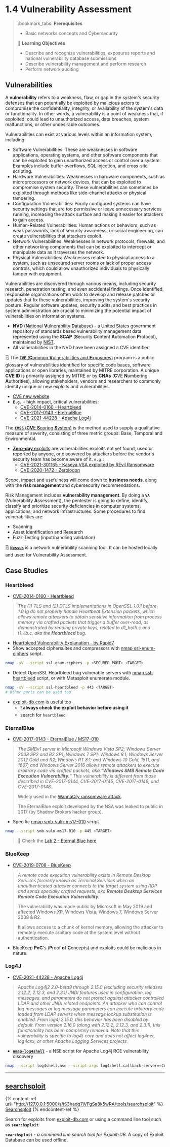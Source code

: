 # 1.4 Vulnerability Assessment

> :bookmark\_tabs: **Prerequisites**
>
> * Basic networks concepts and Cybersecurity
>
> **📕 Learning Objectives**
>
> * Describe and recognize vulnerabilities, exposures reports and national vulnerability database submissions
> * Describe vulnerability management and perform research
> * Perform network auditing

## Vulnerabilities

A **vulnerability** refers to a weakness, flaw, or gap in the system's security defenses that can potentially be exploited by malicious actors to compromise the confidentiality, integrity, or availability of the system's data or functionality. In other words, a vulnerability is a point of weakness that, if exploited, could lead to unauthorized access, data breaches, system malfunctions, or other undesirable outcomes.

Vulnerabilities can exist at various levels within an information system, including:

* Software Vulnerabilities: These are weaknesses in software applications, operating systems, and other software components that can be exploited to gain unauthorized access or control over a system. Examples include buffer overflows, SQL injection, and cross-site scripting.
* Hardware Vulnerabilities: Weaknesses in hardware components, such as microprocessors or network devices, that can be exploited to compromise system security. These vulnerabilities can sometimes be exploited through methods like side-channel attacks or physical tampering.
* Configuration Vulnerabilities: Poorly configured systems can have security settings that are too permissive or leave unnecessary services running, increasing the attack surface and making it easier for attackers to gain access.
* Human-Related Vulnerabilities: Human actions or behaviors, such as weak passwords, lack of security awareness, or social engineering, can create vulnerabilities that attackers exploit.
* Network Vulnerabilities: Weaknesses in network protocols, firewalls, and other networking components that can be exploited to intercept or manipulate data as it traverses the network.
* Physical Vulnerabilities: Weaknesses related to physical access to a system, such as unsecured server rooms or lack of proper access controls, which could allow unauthorized individuals to physically tamper with equipment.

Vulnerabilities are discovered through various means, including security research, penetration testing, and even accidental findings. Once identified, responsible organizations often work to develop and release patches or updates that fix these vulnerabilities, improving the system's security posture. Regular software updates, security audits, and best practices in system administration are crucial to minimizing the potential impact of vulnerabilities on information systems.

* [**NVD** (**N**ational **V**ulnerability **D**atabase)](https://nvd.nist.gov/general) - a United States government repository of standards based vulnerability management data represented using the **SCAP** (**S**ecurity **C**ontent **A**utomation **P**rotocol), maintained by [NIST](https://www.nist.gov/).
* All vulnerabilities in the NVD have been assigned a CVE identifier.

🗒️ The [**`CVE`** (**C**ommon **V**ulnerabilities and **E**xposures)](https://nvd.nist.gov/general/cve-process) program is a public glossary of vulnerabilities identified for specific code bases, software applications or open libraries, maintained by MITRE corporation. A unique **CVE ID** is primarily assigned by MITRE or by **CNAs** (**C**VE **N**umbering **A**uthorities), allowing stakeholders, vendors and researchers to commonly identify unique or new exploits and vulnerabilities.

* [CVE new website](https://www.cve.org/)
* **`E.g.`** - high impact, critical vulnerabilities:
  * [CVE-2014-0160 - Heartbleed](https://nvd.nist.gov/vuln/detail/CVE-2014-0160)
  * [CVE-2017-0143 - EternalBlue](https://nvd.nist.gov/vuln/detail/CVE-2017-0143)
  * [CVE-2021-44228 - Apache Log4j](https://nvd.nist.gov/vuln/detail/CVE-2021-44228)

The [**`CVSS`** (**CV**E **S**coring **S**ystem)](https://nvd.nist.gov/vuln-metrics/cvss) is the method used to supply a qualitative measure of severity, consisting of three metric groups: Base, Temporal and Environmental.

* [**Zero-day** exploits](https://www.crowdstrike.com/cybersecurity-101/zero-day-exploit/) are vulnerabilities exploits not yet found, used or reported by anyone, or discovered by attackers before the vendor's security team has become aware of it. `e.g.`:
  * [CVE-2021-301165 - Kaseya VSA exploited by REvil Ransomware](https://jp.tenable.com/blog/cve-2021-30116-multiple-zero-day-vulnerabilities-in-kaseya-vsa-exploited-to-distribute-ransomware?tns\_redirect=true)
  * [CVE-2020-1472 - Zerologon](https://www.tenable.com/blog/cve-2020-1472-microsoft-finalizes-patch-for-zerologon-to-enable-enforcement-mode-by-default)

Scope, impact and usefulness will come down to **business needs**, along with the **risk management** and cybersecurity recommendations.

Risk Management includes **vulnerability management**. By doing a **`VA`** (Vulnerability **A**ssessment), the pentester is going to define, identify, classify and prioritize security deficiencies in computer systems, applications, and network infrastructures. Some procedures to find vulnerabilities are:

* Scanning
* Asset Identification and Research
* Fuzz Testing (input/handling validation)

🗒️ [**`Nessus`**](https://www.tenable.com/products/nessus) is a network vulnerability scanning tool. It can be hosted locally and used for Vulnerability Assessment.

## Case Studies

### Heartbleed

* [CVE-2014-0160 - Heartbleed](https://nvd.nist.gov/vuln/detail/CVE-2014-0160)

> _The (1) TLS and (2) DTLS implementations in OpenSSL 1.0.1 before 1.0.1g do not properly handle Heartbeat Extension packets, which allows remote attackers to obtain sensitive information from process memory via crafted packets that trigger a buffer over-read, as demonstrated by reading private keys, related to d1\_both.c and t1\_lib.c, aka the **Heartbleed** bug._

* [Heartbleed Vulnerability Explanation - by Rapid7](https://www.rapid7.com/resources/openssl-heartbleed-vulnerability-explained/)
* Show accepted ciphersuites and compressors with [nmap ssl-enum-ciphers](https://nmap.org/nsedoc/scripts/ssl-enum-ciphers.html) script.

```bash
nmap -sV --script ssl-enum-ciphers -p <SECURED_PORT> <TARGET>
```

* Detect OpenSSL Heartbleed bug vulnerable servers with [nmap ssl-heartbleed](https://nmap.org/nsedoc/scripts/ssl-heartbleed.html) script, or with Metasploit enumerate module.

```bash
nmap -sV --script ssl-heartbleed -p 443 <TARGET>
# Other ports can be used too
```

* [exploit-db.com](https://www.exploit-db.com/) is useful too
  * ❗ **always check the exploit behavior before using it**
  * search for `heartbleed`

### EternalBlue

* [CVE-2017-0143 - EternalBlue / MS17-010](https://nvd.nist.gov/vuln/detail/CVE-2017-0143)

> _The SMBv1 server in Microsoft Windows Vista SP2; Windows Server 2008 SP2 and R2 SP1; Windows 7 SP1; Windows 8.1; Windows Server 2012 Gold and R2; Windows RT 8.1; and Windows 10 Gold, 1511, and 1607; and Windows Server 2016 allows remote attackers to execute arbitrary code via crafted packets, aka "**Windows SMB Remote Code Execution Vulnerability.**" This vulnerability is different from those described in CVE-2017-0144, CVE-2017-0145, CVE-2017-0146, and CVE-2017-0148._
>
> Widely used in the [WannaCry ransomware attack](https://www.mandiant.com/resources/blog/smb-exploited-wannacry-use-of-eternalblue).
>
> The EternalBlue exploit developed by the NSA was leaked to public in 2017 (by Shadow Brokers hacker group).

* Specific [nmap smb-vuln-ms17-010](https://nmap.org/nsedoc/scripts/smb-vuln-ms17-010.html) script

```bash
nmap --script smb-vuln-ms17-010 -p 445 <TARGET>
```

> 🔬 Check the [Lab 2 - Eternal Blue here](broken-reference)

### BlueKeep

* [CVE-2019-0708 - BlueKeep](https://nvd.nist.gov/vuln/detail/CVE-2019-0708)

> _A remote code execution vulnerability exists in Remote Desktop Services formerly known as Terminal Services when an unauthenticated attacker connects to the target system using RDP and sends specially crafted requests, aka **Remote Desktop Services Remote Code Execution Vulnerability**._
>
> The vulnerability was made public by Microsoft in May 2019 and affected Windows XP, Windows Vista, Windows 7, Windows Server 2008 & R2.
>
> It allows access to a chunk of kernel memory, allowing the attacker to remotely execute arbitary code at the system level without authentication.

* BlueKeep **PoC**'s (**P**roof **o**f **C**oncepts) and exploits could be malicious in nature.

### Log4J

* [CVE-2021-44228 - Apache Log4j](https://nvd.nist.gov/vuln/detail/CVE-2021-44228)

> _Apache Log4j2 2.0-beta9 through 2.15.0 (excluding security releases 2.12.2, 2.12.3, and 2.3.1) JNDI features used in configuration, log messages, and parameters do not protect against attacker controlled LDAP and other JNDI related endpoints. An attacker who can control log messages or log message parameters can execute arbitrary code loaded from LDAP servers when message lookup substitution is enabled. From log4j 2.15.0, this behavior has been disabled by default. From version 2.16.0 (along with 2.12.2, 2.12.3, and 2.3.1), this functionality has been completely removed. Note that this vulnerability is specific to log4j-core and does not affect log4net, log4cxx, or other Apache Logging Services projects._

* [**`nmap-log4shell`**](https://github.com/giterlizzi/nmap-log4shell) - a NSE script for Apache Log4j RCE vulnerability discovery

```bash
nmap --script log4shell.nse --script-args log4shell.callback-server=<CALLBACK_SERVER_IP>:1389 -p 8080 <TARGET_HOST>
```

***

## [searchsploit](https://www.exploit-db.com/searchsploit)

{% content-ref url="http://127.0.0.1:5000/s/iS3hadq7jVFgSa8k5wRA/tools/searchsploit" %}
[Searchsploit](http://127.0.0.1:5000/s/iS3hadq7jVFgSa8k5wRA/tools/searchsploit)
{% endcontent-ref %}

Search for exploits from [exploit-db.com](https://www.exploit-db.com/exploits/16806) or using a command line tool such as **`searchsploit`**

**`searchsploit`** - _a command line search tool for Exploit-DB_. A copy of Exploit Database can be used offline.
